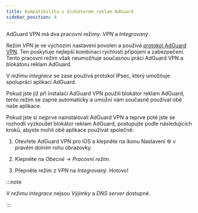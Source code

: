 ```yaml
---
title: Kompatibilita s blokátorem reklam AdGuard
sidebar_position: 4
---
```


AdGuard VPN má dva pracovní režimy: *VPN* a *Integrovaný*.

Režim *VPN* je ve výchozím nastavení povolen a používá [protokol AdGuard VPN](/general/adguard-vpn-protocol). Ten poskytuje nejlepší kombinaci rychlosti připojení a zabezpečení. Tento pracovní režim však neumožňuje současnou práci AdGuard VPN a blokátoru reklam AdGuard.

V *režimu integrace* se zase používá protokol IPsec, který umožňuje spolupráci aplikací AdGuard.

Pokud jste již při instalaci AdGuard VPN použili blokátor reklam AdGuard, tento režim se zapne automaticky a umožní vám současně používat obě naše aplikace.

Pokud jste si nejprve nainstalovali AdGuard VPN a teprve poté jste se rozhodli vyzkoušet blokátor reklam AdGuard, postupujte podle následujících kroků, abyste mohli obě aplikace používat společně:

1. Otevřete AdGuard VPN pro iOS a klepněte na ikonu Nastavení ⚙ v pravém dolním rohu obrazovky.

2. Klepněte na *Obecné* → *Pracovní režim*.

3. Přepněte režim z *VPN* na *Integrovaný*. Hotovo!

:::note

V *režimu integrace* nejsou *Výjimky* a *DNS server* dostupné.

:::
